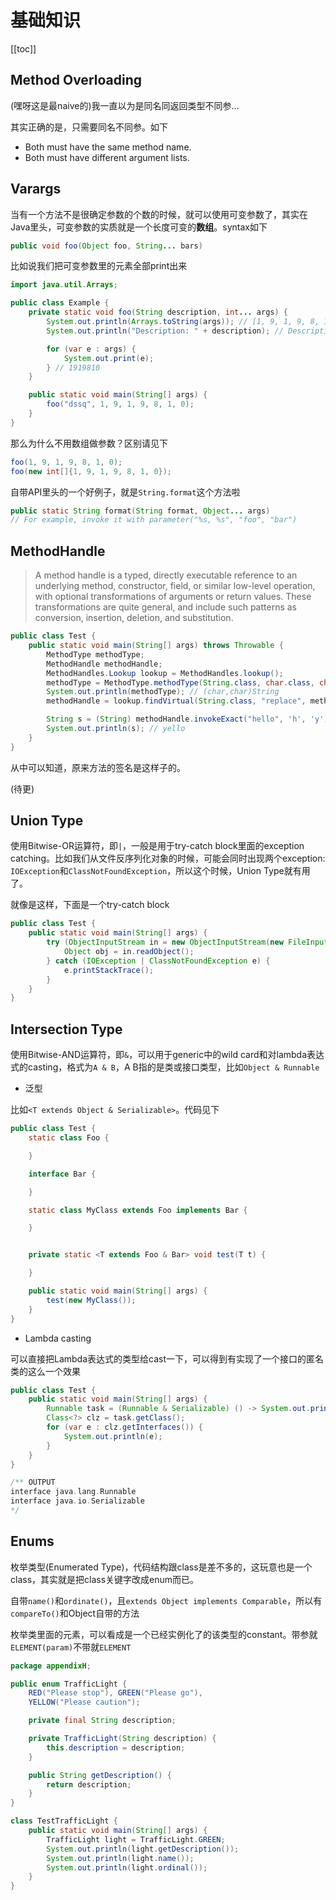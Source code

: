 # 基础知识

[[toc]]

## Method Overloading

(嘿呀这是最naive的)我一直以为是同名同返回类型不同参...

其实正确的是，只需要同名不同参。如下

- Both must have the same method name.
- Both must have different argument lists.

## Varargs

当有一个方法不是很确定参数的个数的时候，就可以使用可变参数了，其实在Java里头，可变参数的实质就是一个长度可变的**数组**。syntax如下

``` java
public void foo(Object foo, String... bars)
```

比如说我们把可变参数里的元素全部print出来

``` java
import java.util.Arrays;

public class Example {
    private static void foo(String description, int... args) {
        System.out.println(Arrays.toString(args)); // [1, 9, 1, 9, 8, 1, 0]
        System.out.println("Description: " + description); // Description: dssq

        for (var e : args) {
            System.out.print(e);
        } // 1919810
    }

    public static void main(String[] args) {
        foo("dssq", 1, 9, 1, 9, 8, 1, 0);
    }
}
```

那么为什么不用数组做参数？区别请见下

``` java
foo(1, 9, 1, 9, 8, 1, 0);
foo(new int[]{1, 9, 1, 9, 8, 1, 0});
```

自带API里头的一个好例子，就是`String.format`这个方法啦

``` java
public static String format​(String format, Object... args)
// For example, invoke it with parameter("%s, %s", "foo", "bar")
```

## MethodHandle

> A method handle is a typed, directly executable reference to an underlying method, constructor, field, or similar low-level operation, with optional transformations of arguments or return values. These transformations are quite general, and include such patterns as conversion, insertion, deletion, and substitution.

``` java
public class Test {
    public static void main(String[] args) throws Throwable {
        MethodType methodType;
        MethodHandle methodHandle;
        MethodHandles.Lookup lookup = MethodHandles.lookup();
        methodType = MethodType.methodType(String.class, char.class, char.class);
        System.out.println(methodType); // (char,char)String
        methodHandle = lookup.findVirtual(String.class, "replace", methodType);

        String s = (String) methodHandle.invokeExact("hello", 'h', 'y');
        System.out.println(s); // yello
    }
}
```

从中可以知道，原来方法的签名是这样子的。

(待更)

## Union Type

使用Bitwise-OR运算符，即`|`，一般是用于try-catch block里面的exception catching。比如我们从文件反序列化对象的时候，可能会同时出现两个exception: `IOException`和`ClassNotFoundException`，所以这个时候，Union Type就有用了。

就像是这样，下面是一个try-catch block

``` java
public class Test {
    public static void main(String[] args) {
        try (ObjectInputStream in = new ObjectInputStream(new FileInputStream("obj.dat"))) {
            Object obj = in.readObject();
        } catch (IOException | ClassNotFoundException e) {
            e.printStackTrace();
        }
    }
}
```

## Intersection Type

使用Bitwise-AND运算符，即`&`，可以用于generic中的wild card和对lambda表达式的casting，格式为`A & B`，A B指的是类或接口类型，比如`Object & Runnable`

- 泛型

比如`<T extends Object & Serializable>`。代码见下

``` java
public class Test {
    static class Foo {

    }

    interface Bar {

    }

    static class MyClass extends Foo implements Bar {

    }


    private static <T extends Foo & Bar> void test(T t) {

    }

    public static void main(String[] args) {
        test(new MyClass());
    }
}
```

- Lambda casting

可以直接把Lambda表达式的类型给cast一下，可以得到有实现了一个接口的匿名类的这么一个效果

``` java
public class Test {
    public static void main(String[] args) {
        Runnable task = (Runnable & Serializable) () -> System.out.println("Test");
        Class<?> clz = task.getClass();
        for (var e : clz.getInterfaces()) {
            System.out.println(e);
        }
    }
}

/** OUTPUT
interface java.lang.Runnable
interface java.io.Serializable
*/
```

## Enums

枚举类型(Enumerated Type)，代码结构跟class是差不多的，这玩意也是一个class，其实就是把class关键字改成enum而已。

自带`name()`和`ordinate()`，且`extends Object implements Comparable`，所以有`compareTo()`和Object自带的方法

枚举类里面的元素，可以看成是一个已经实例化了的该类型的constant。带参就`ELEMENT(param)`不带就`ELEMENT`

``` java
package appendixH;

public enum TrafficLight {
    RED("Please stop"), GREEN("Please go"),
    YELLOW("Please caution");

    private final String description;

    private TrafficLight(String description) {
        this.description = description;
    }

    public String getDescription() {
        return description;
    }
}

class TestTrafficLight {
    public static void main(String[] args) {
        TrafficLight light = TrafficLight.GREEN;
        System.out.println(light.getDescription());
        System.out.println(light.name());
        System.out.println(light.ordinal());
    }
}
```
